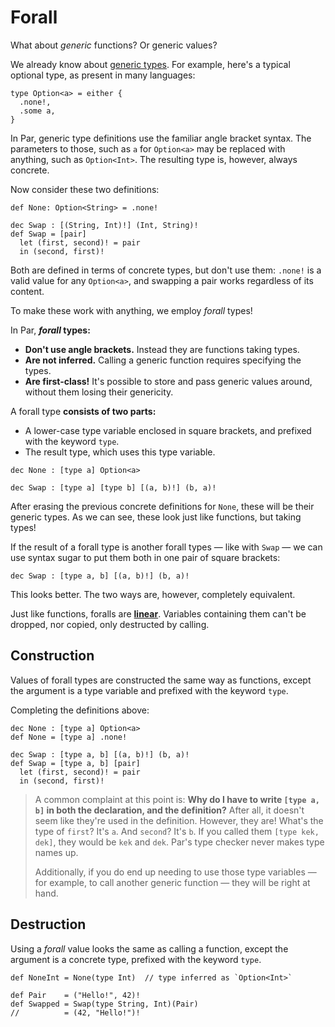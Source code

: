 # Forall

What about _generic_ functions? Or generic values?

We already know about [generic types](../structure/definitions_and_declarations.md). For example, here's
a typical optional type, as present in many languages:

```par
type Option<a> = either {
  .none!,
  .some a,
}
```

In Par, generic type definitions use the familiar angle bracket syntax. The parameters to those,
such as `a` for `Option<a>` may be replaced with anything, such as `Option<Int>`. The resulting type is,
however, always concrete.

Now consider these two definitions:

```par
def None: Option<String> = .none!

dec Swap : [(String, Int)!] (Int, String)!
def Swap = [pair]
  let (first, second)! = pair
  in (second, first)!
```

Both are defined in terms of concrete types, but don't use them: `.none!` is a valid value for
any `Option<a>`, and swapping a pair works regardless of its content.

To make these work with anything, we employ _forall_ types!

In Par, **_forall_ types:**
- **Don't use angle brackets.** Instead they are functions taking types.
- **Are not inferred.** Calling a generic function requires specifying the types.
- **Are first-class!** It's possible to store and pass generic values around, without them losing
  their genericity.

A forall type **consists of two parts:**
- A lower-case type variable enclosed in square brackets, and prefixed with the keyword `type`.
- The result type, which uses this type variable.

```par
dec None : [type a] Option<a>

dec Swap : [type a] [type b] [(a, b)!] (b, a)!
```

After erasing the previous concrete definitions for `None`, these will be their generic types. As we can
see, these look just like functions, but taking types!

If the result of a forall type is another forall types — like with `Swap` — we can use syntax sugar to
put them both in one pair of square brackets:

```par
dec Swap : [type a, b] [(a, b)!] (b, a)!
```

This looks better. The two ways are, however, completely equivalent.

Just like functions, foralls are [**linear**](TODO). Variables containing them can't be dropped, nor
copied, only destructed by calling.

## Construction

Values of forall types are constructed the same way as functions, except the argument is a type
variable and prefixed with the keyword `type`.

Completing the definitions above:

```par
dec None : [type a] Option<a>
def None = [type a] .none!

dec Swap : [type a, b] [(a, b)!] (b, a)!
def Swap = [type a, b] [pair]
  let (first, second)! = pair
  in (second, first)!
```

> A common complaint at this point is:
> **Why do I have to write `[type a, b]` in both the declaration, and the definition?** After all,
> it doesn't seem like they're used in the definition. However, they are! What's the type of `first`?
> It's `a`. And `second`? It's `b`. If you called them `[type kek, dek]`, they would be `kek` and `dek`.
> Par's type checker never makes type names up.
>
> Additionally, if you do end up needing to use those type variables — for example, to call another
> generic function — they will be right at hand.

## Destruction

Using a _forall_ value looks the same as calling a function, except the argument is a concrete type,
prefixed with the keyword `type`.

```par
def NoneInt = None(type Int)  // type inferred as `Option<Int>`

def Pair    = ("Hello!", 42)!
def Swapped = Swap(type String, Int)(Pair)
//          = (42, "Hello!")!
```
